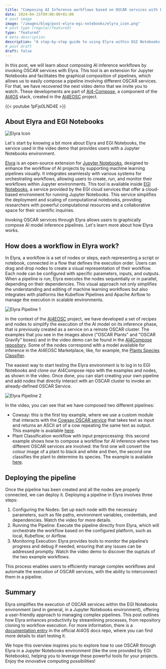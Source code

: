 ```yaml
---
title: "Composing AI Inference workflows based on OSCAR services with Elyra in EGI Notebooks"
date: 2024-04-15T09:00:00+01:00
# post image
image: "/images/blog/post-elyra-egi-notebooks/elyra_icon.png"
# post type (regular/featured)
type: "featured"
# meta description
description: "A step-by-step guide to using Elyra within EGI Notebooks to interact with OSCAR services."
# post draft
draft: false
---
```


In this post, we will learn about composing AI inference workflows by invoking OSCAR services with Elyra. This tool is an extension for Jupyter Notebooks and facilitates the graphical composition of pipelines, which allows us to easily compose a pipeline involving different OSCAR services. For that, we have recovered the next video demo that we invite you to watch. These developments are part of [AI4-Compose](https://github.com/ai4os/ai4-compose), a component of the [AI4OS](https://ai4os.eu) stack, created in the [AI4EOSC](https://ai4eosc.eu/) project. 

{{< youtube 1pFjs0LND4E >}}


## About Elyra and EGI Notebooks

![Elyra Icon](../../images/blog/post-elyra-egi-notebooks/elyra_icon_1.png)

Let's start by knowing a bit more about Elyra and EGI Notebooks, the service used in the video demo that provides users with a Jupyter Notebooks environment.

[Elyra](https://elyra.readthedocs.io/en/latest/index.html) is an open-source extension for [Jupyter Notebooks](https://jupyter.org/), designed to enhance the workflow of AI projects by supporting machine learning pipelines visually. It integrates seamlessly with various systems for orchestrating workflows, allowing users to create, run, and monitor their workflows within Jupyter environments. This tool is available inside [EGI Notebooks](https://notebooks.egi.eu/hub/welcome), a service provided by the EGI cloud services that offer a cloud-based environment for running Jupyter Notebooks. This service simplifies the deployment and scaling of computational notebooks, providing researchers with powerful computational resources and a collaborative space for their scientific inquiries.

Invoking OSCAR services through Elyra allows users to graphically compose AI model inference pipelines. Let's learn more about how Elyra works.


## How does a workflow in Elyra work?

In Elyra, a workflow is a set of nodes or steps, each representing a script or notebook, connected in a flow that defines the execution order. Users can drag and drop nodes to create a visual representation of their workflow. Each node can be configured with specific parameters, inputs, and outputs. When a pipeline is run, Elyra executes the nodes sequentially or in parallel, depending on their dependencies. This visual approach not only simplifies the understanding and editing of machine learning workflows but also integrates with platforms like Kubeflow Pipelines and Apache Airflow to manage the execution in scalable environments.

![Elyra Pipeline 1](../../images/blog/post-elyra-egi-notebooks/others_examples_1.png)

In the context of the [AI4EOSC](https://ai4eosc.eu/) project, we have developed a set of recipes and nodes to simplify the execution of the AI model on its inference phase, that is previously created as a service on a remote OSCAR cluster. The examples that you see in the images above ("OSCAR Plants" and "OSCAR Gravify" boxes) and in the video demo can be found in the [AI4Compose repository](https://github.com/ai4os/ai4-compose/tree/main/elyra/examples). Some of the nodes correspond with a model available for inference in the AI4EOSC Marketplace, like, for example, the [Plants Species Classifier](https://dashboard.cloud.ai4eosc.eu/marketplace/modules/deep-oc-plants-classification-tf).

The easiest way to start testing the Elyra environment is to log in to EGI Notebooks and clone our AI4Compose repo with the examples and nodes, as shown in the video. Once done, you can start creating your own pipeline and add nodes that directly interact with an OSCAR cluster to invoke an already-defined OSCAR Service.

![Elyra Pipeline 2](../../images/blog/post-elyra-egi-notebooks/others_examples_2.png)

In the video, you can see that we have composed two different pipelines:

+ Cowsay: this is the first toy example, where we use a custom module that interacts with the [Cowsay OSCAR service](https://github.com/grycap/oscar/tree/master/examples/cowsay) that takes text as input and returns an ASCII art of a cow repeating the same text as output. This example is available [here](https://github.com/ai4os/ai4-compose/tree/main/elyra/examples/cowsay).
+ Plant Classification workflow with input preprocessing: this second example shows how to compose a workflow for AI inference where two different OSCAR services are involved: the first one will convert the colour image of a plant to black and white and then, the second one classifies the plant to determine its species. The example is available [here](https://github.com/ai4os/ai4-compose/tree/main/elyra/examples/grayify%2Bplants-classification).


## Deploying the pipeline 

Once the pipeline has been created and all the nodes are properly connected, we can deploy it. Deploying a pipeline in Elyra involves three steps:

1. Configuring the Nodes: Set up each node with the necessary parameters, such as file paths, environment variables, credentials, and dependencies. Watch the video for more details.
2. Running the Pipeline: Execute the pipeline directly from Elyra, which will orchestrate the workflow based on the configured platform, such as local, Kubeflow, or Airflow.
3. Monitoring Execution: Elyra provides tools to monitor the pipeline’s progress and debug if needed, ensuring that any issues can be addressed promptly. Watch the video demo to discover the ouptuts of the two example workflows.

This process enables users to efficiently manage complex workflows and automate the execution of OSCAR services, with the ability to interconnect them in a pipeline.


## Summary

Elyra simplifies the execution of OSCAR services within the EGI Notebooks environment (and in general, in a Jupyter Notebooks environment), offering a user-friendly approach to managing complex pipelines. This post outlines how Elyra enhances productivity by streamlining processes, from repository cloning to workflow execution. For more information, there is a [documentation entry](https://docs.ai4os.eu/en/latest/user/howto/ai4-compose/elyra.html) in the official AI4OS docs repo, where you can find more details to start testing it.


We hope this overview inspires you to explore how to use OSCAR through Elyra in a Jupyter Notebooks environment (like the one provided by EGI Notebooks), helping you to leverage these powerful tools for your projects. Enjoy the innovative computing possibilities!

